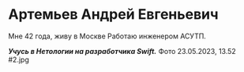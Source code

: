 # **Артемьев Андрей Евгеньевич**

Мне 42 года, живу в Москве
Работаю инженером АСУТП.

***Учусь в Нетологии на разработчика Swift.***
Фото 23.05.2023, 13.52 #2.jpg